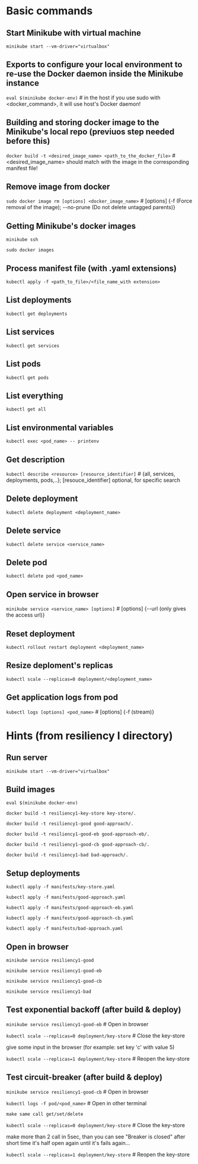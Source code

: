 # Basic commands

## Start Minikube with virtual machine
```minikube start --vm-driver="virtualbox"```

## Exports to configure your local environment to re-use the Docker daemon inside the Minikube instance
```eval $(minikube docker-env)``` 											# in the host if you use sudo with <docker_command>, it will use host's Docker daemon!

## Building and storing docker image to the Minikube's local repo (previuos step needed before this)
```docker build -t <desired_image_name> <path_to_the_docker_file>```  						# <desired_image_name> should match with the image in the corresponding manifest file!

## Remove image from docker
```sudo docker image rm [options] <docker_image_name>```						 		# [options] {-f (Force removal of the image); --no-prune (Do not delete untagged parents)}

## Getting Minikube's docker images
```minikube ssh```

```sudo docker images```

## Process manifest file (with .yaml extensions)
```kubectl apply -f <path_to_file>/<file_name_with extension>```

## List deployments
```kubectl get deployments```

## List services
```kubectl get services```

## List pods
```kubectl get pods```

## List everything
```kubectl get all```

## List environmental variables
```kubectl exec <pod_name> -- printenv```

## Get description
```kubectl describe <resource> [resource_identifier]```								# <resource> {all, services, deployments, pods,..}; [resouce_identifier] optional, for specific search

## Delete deployment
```kubectl delete deployment <deployment_name>```

## Delete service
```kubectl delete service <service_name>```

## Delete pod
```kubectl delete pod <pod_name>```

## Open service in browser
```minikube service <service_name> [options]```									# [options] {--url (only gives the access url)}

## Reset deployment
```kubectl rollout restart deployment <deployment_name>```

## Resize deploment's replicas
```kubectl scale --replicas=0 deployment/<deployment_name>```

## Get application logs from pod
```kubectl logs [options] <pod_name>```										# [options] {-f (stream)}

# Hints (from resiliency I directory)

## Run server
```minikube start --vm-driver="virtualbox"```

## Build images
```eval $(minikube docker-env)```

```docker build -t resiliency1-key-store key-store/.```

```docker build -t resiliency1-good good-approach/.```

```docker build -t resiliency1-good-eb good-approach-eb/.```

```docker build -t resiliency1-good-cb good-approach-cb/.```

```docker build -t resiliency1-bad bad-approach/.```


## Setup deployments
```kubectl apply -f manifests/key-store.yaml```

```kubectl apply -f manifests/good-approach.yaml```

```kubectl apply -f manifests/good-approach-eb.yaml```

```kubectl apply -f manifests/good-approach-cb.yaml```

```kubectl apply -f manifests/bad-approach.yaml```


## Open in browser
```minikube service resiliency1-good```

```minikube service resiliency1-good-eb```

```minikube service resiliency1-good-cb```

```minikube service resiliency1-bad```

## Test exponential backoff (after build & deploy)
```minikube service resiliency1-good-eb```				# Open in browser

```kubectl scale --replicas=0 deployment/key-store```		# Close the key-store

give some input in the browser (for example: set key 'c' with value 5)

```kubectl scale --replicas=1 deployment/key-store```		# Reopen the key-store

## Test circuit-breaker (after build & deploy)
```minikube service resiliency1-good-cb```				# Open in browser

```kubectl logs -f pod/<pod_name>```					# Open in other terminal

```make same call get/set/delete```

```kubectl scale --replicas=0 deployment/key-store```		# Close the key-store

make more than 2 call in 5sec, than you can see "Breaker is closed" after short time it's half open again until it's fails again...

```kubectl scale --replicas=1 deployment/key-store```		# Reopen the key-store



